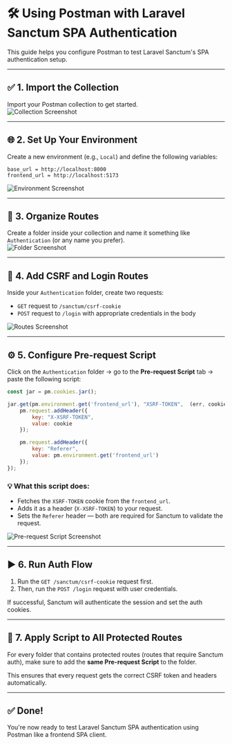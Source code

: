 # 🛠️ Using Postman with Laravel Sanctum SPA Authentication

This guide helps you configure Postman to test Laravel Sanctum's SPA authentication setup.

---

## ✅ 1. Import the Collection

Import your Postman collection to get started.  
![Collection Screenshot](#)

---

## 🌐 2. Set Up Your Environment

Create a new environment (e.g., `Local`) and define the following variables:

```
base_url = http://localhost:8000
frontend_url = http://localhost:5173
```

![Environment Screenshot](#)

---

## 📁 3. Organize Routes

Create a folder inside your collection and name it something like `Authentication` (or any name you prefer).  
![Folder Screenshot](#)

---

## 🔐 4. Add CSRF and Login Routes

Inside your `Authentication` folder, create two requests:

- `GET` request to `/sanctum/csrf-cookie`
- `POST` request to `/login` with appropriate credentials in the body

![Routes Screenshot](#)

---

## ⚙️ 5. Configure Pre-request Script

Click on the `Authentication` folder → go to the **Pre-request Script** tab → paste the following script:

```js
const jar = pm.cookies.jar();

jar.get(pm.environment.get('frontend_url'), "XSRF-TOKEN",  (err, cookie) => {
    pm.request.addHeader({
        key: "X-XSRF-TOKEN",
        value: cookie
    });

    pm.request.addHeader({
        key: "Referer",
        value: pm.environment.get('frontend_url')
    });
});
```

### 💡 What this script does:

- Fetches the `XSRF-TOKEN` cookie from the `frontend_url`.
- Adds it as a header (`X-XSRF-TOKEN`) to your request.
- Sets the `Referer` header — both are required for Sanctum to validate the request.

![Pre-request Script Screenshot](#)

---

## ▶️ 6. Run Auth Flow

1. Run the `GET /sanctum/csrf-cookie` request first.
2. Then, run the `POST /login` request with user credentials.

If successful, Sanctum will authenticate the session and set the auth cookies.

---

## 🔁 7. Apply Script to All Protected Routes

For every folder that contains protected routes (routes that require Sanctum auth), make sure to add the **same Pre-request Script** to the folder.

This ensures that every request gets the correct CSRF token and headers automatically.

---

## ✅ Done!

You're now ready to test Laravel Sanctum SPA authentication using Postman like a frontend SPA client.
